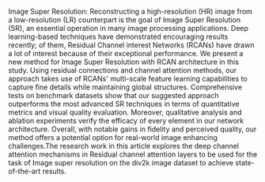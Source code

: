 Image Super Resolution:
Reconstructing a high-resolution (HR) image from a low-resolution (LR) counterpart is the goal of Image Super Resolution (SR), an essential operation in many image processing applications. Deep learning-based techniques have demonstrated encouraging results recently; of them, Residual Channel interest Networks (RCANs) have drawn a lot of interest because of their exceptional performance. We present a new method for Image Super Resolution with RCAN architecture in this study. Using residual connections and channel attention methods, our approach takes use of RCANs' multi-scale feature learning capabilities to capture fine details while maintaining global structures. Comprehensive tests on benchmark datasets show that our suggested approach outperforms the most advanced SR techniques in terms of quantitative metrics and visual quality evaluation. Moreover, qualitative analysis and ablation experiments verify the efficacy of every element in our network architecture. Overall, with notable gains in fidelity and perceived quality, our method offers a potential option for real-world image enhancing challenges.The research work in this article explores the deep channel attention mechanisms in Residual channel attention layers to be used for the task of Image super resolution on the div2k image dataset to achieve state-of-the-art results.
